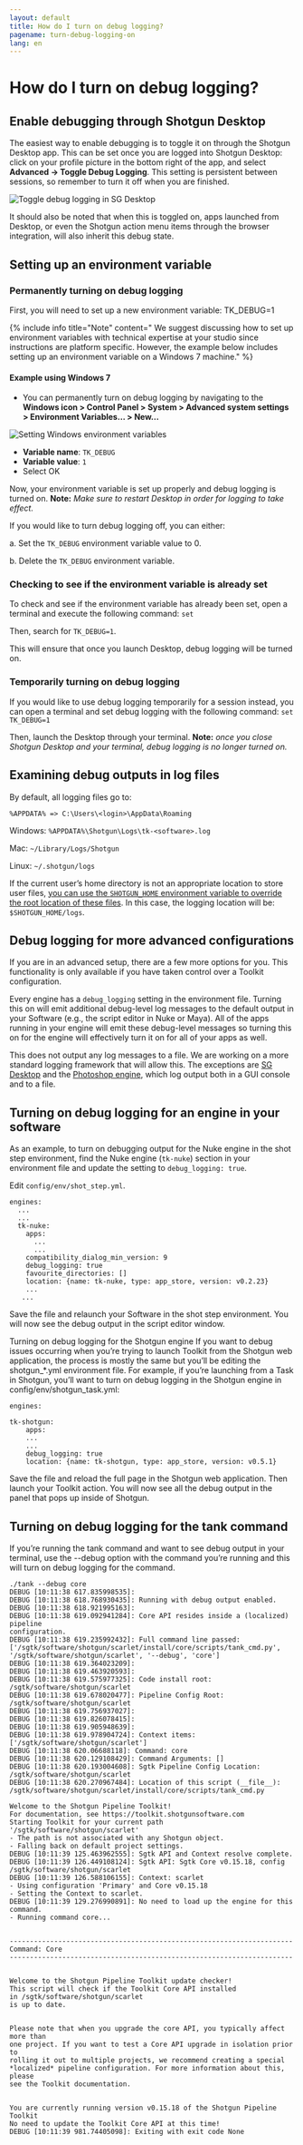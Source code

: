 ```yaml
---
layout: default
title: How do I turn on debug logging?
pagename: turn-debug-logging-on
lang: en
---
```


# How do I turn on debug logging?

## Enable debugging through Shotgun Desktop

The easiest way to enable debugging is to toggle it on through the Shotgun Desktop app. This can be set once you are logged into Shotgun Desktop: click on your profile picture in the bottom right of the app, and select **Advanced -> Toggle Debug Logging**. This setting is persistent between sessions, so remember to turn it off when you are finished.

![Toggle debug logging in SG Desktop](images/desktop-enable-debug-logging.png)

It should also be noted that when this is toggled on, apps launched from Desktop, or even the Shotgun action menu items through the browser integration, will also inherit this debug state.

## Setting up an environment variable

### Permanently turning on debug logging
First, you will need to set up a new environment variable: TK_DEBUG=1

{% include info title="Note" content=" We suggest discussing how to set up environment variables with technical expertise at your studio since instructions are platform specific. However, the example below includes setting up an environment variable on a Windows 7 machine." %}

#### Example using Windows 7

- You can permanently turn on debug logging by navigating to the **Windows icon > Control Panel > System > Advanced system settings > Environment Variables… > New…**

![Setting Windows environment variables](images/windows-setting-environment-variable.png)


- **Variable name**: `TK_DEBUG`
- **Variable value**: `1`
- Select OK

Now, your environment variable is set up properly and debug logging is turned on. **Note:** *Make sure to restart Desktop in order for logging to take effect.*

If you would like to turn debug logging off, you can either:

a. Set the `TK_DEBUG` environment variable value to 0.

b. Delete the `TK_DEBUG` environment variable.

### Checking to see if the environment variable is already set

To check and see if the environment variable has already been set, open a terminal and execute the following command: `set`

Then, search for `TK_DEBUG=1`.

This will ensure that once you launch Desktop, debug logging will be turned on.

### Temporarily turning on debug logging

If you would like to use debug logging temporarily for a session instead, you can open a terminal and set debug logging with the following command: `set TK_DEBUG=1`

Then, launch the Desktop through your terminal. **Note:** *once you close Shotgun Desktop and your terminal, debug logging is no longer turned on.*

## Examining debug outputs in log files

By default, all logging files go to:

`%APPDATA% => C:\Users\<login>\AppData\Roaming`

Windows: `%APPDATA%\Shotgun\Logs\tk-<software>.log`

Mac: `~/Library/Logs/Shotgun`

Linux: `~/.shotgun/logs`

If the current user’s home directory is not an appropriate location to store user files, [you can use the `SHOTGUN_HOME` environment variable to override the root location of these files](http://developer.shotgunsoftware.com/tk-core/utils.html#localfilestoragemanager). In this case, the logging location will be: `$SHOTGUN_HOME/logs`.

## Debug logging for more advanced configurations

If you are in an advanced setup, there are a few more options for you. This functionality is only available if you have taken control over a Toolkit configuration.

Every engine has a `debug_logging` setting in the environment file. Turning this on will emit additional debug-level log messages to the default output in your Software (e.g., the script editor in Nuke or Maya). All of the apps running in your engine will emit these debug-level messages so turning this on for the engine will effectively turn it on for all of your apps as well.

This does not output any log messages to a file. We are working on a more standard logging framework that will allow this. The exceptions are [SG Desktop](https://support.shotgunsoftware.com/entries/95445597) and the [Photoshop engine](https://support.shotgunsoftware.com/entries/95446068), which log output both in a GUI console and to a file.

## Turning on debug logging for an engine in your software

As an example, to turn on debugging output for the Nuke engine in the shot step environment, find the Nuke engine (`tk-nuke`) section in your environment file and update the setting to `debug_logging: true`.

Edit `config/env/shot_step.yml`.

    engines: 
      ...
      ...
      tk-nuke:
        apps:
          ...
          ...
        compatibility_dialog_min_version: 9
        debug_logging: true
        favourite_directories: []
        location: {name: tk-nuke, type: app_store, version: v0.2.23}
        ...
       ...

Save the file and relaunch your Software in the shot step environment. You will now see the debug output in the script editor window. 

Turning on debug logging for the Shotgun engine
If you want to debug issues occurring when you’re trying to launch Toolkit from the Shotgun web application, the process is mostly the same but you’ll be editing the shotgun_*.yml environment file. For example, if you’re launching from a Task in Shotgun, you’ll want to turn on debug logging in the Shotgun engine in config/env/shotgun_task.yml: 

    engines:

    tk-shotgun:
        apps:
        ...
        ...
        debug_logging: true
        location: {name: tk-shotgun, type: app_store, version: v0.5.1}

Save the file and reload the full page in the Shotgun web application. Then launch your Toolkit action. You will now see all the debug output in the panel that pops up inside of Shotgun.

## Turning on debug logging for the tank command

If you’re running the tank command and want to see debug output in your terminal, use the --debug option with the command you’re running and this will turn on debug logging for the command.

    ./tank --debug core
    DEBUG [10:11:38 617.835998535]:
    DEBUG [10:11:38 618.768930435]: Running with debug output enabled.
    DEBUG [10:11:38 618.921995163]:
    DEBUG [10:11:38 619.092941284]: Core API resides inside a (localized) pipeline
    configuration.
    DEBUG [10:11:38 619.235992432]: Full command line passed:
    ['/sgtk/software/shotgun/scarlet/install/core/scripts/tank_cmd.py',
    '/sgtk/software/shotgun/scarlet', '--debug', 'core']
    DEBUG [10:11:38 619.364023209]:
    DEBUG [10:11:38 619.463920593]:
    DEBUG [10:11:38 619.575977325]: Code install root:
    /sgtk/software/shotgun/scarlet
    DEBUG [10:11:38 619.678020477]: Pipeline Config Root:
    /sgtk/software/shotgun/scarlet
    DEBUG [10:11:38 619.756937027]:
    DEBUG [10:11:38 619.826078415]:
    DEBUG [10:11:38 619.905948639]:
    DEBUG [10:11:38 619.978904724]: Context items:
    ['/sgtk/software/shotgun/scarlet']
    DEBUG [10:11:38 620.06688118]: Command: core
    DEBUG [10:11:38 620.129108429]: Command Arguments: []
    DEBUG [10:11:38 620.193004608]: Sgtk Pipeline Config Location:
    /sgtk/software/shotgun/scarlet
    DEBUG [10:11:38 620.270967484]: Location of this script (__file__):
    /sgtk/software/shotgun/scarlet/install/core/scripts/tank_cmd.py
    
    Welcome to the Shotgun Pipeline Toolkit!
    For documentation, see https://toolkit.shotgunsoftware.com
    Starting Toolkit for your current path '/sgtk/software/shotgun/scarlet'
    - The path is not associated with any Shotgun object.
    - Falling back on default project settings.
    DEBUG [10:11:39 125.463962555]: Sgtk API and Context resolve complete.
    DEBUG [10:11:39 126.449108124]: Sgtk API: Sgtk Core v0.15.18, config
    /sgtk/software/shotgun/scarlet
    DEBUG [10:11:39 126.588106155]: Context: scarlet
    - Using configuration 'Primary' and Core v0.15.18
    - Setting the Context to scarlet.
    DEBUG [10:11:39 129.276990891]: No need to load up the engine for this
    command.
    - Running command core...
    
    
    ----------------------------------------------------------------------
    Command: Core
    ----------------------------------------------------------------------
    
    
    Welcome to the Shotgun Pipeline Toolkit update checker!
    This script will check if the Toolkit Core API installed
    in /sgtk/software/shotgun/scarlet
    is up to date.
    
    
    Please note that when you upgrade the core API, you typically affect more than
    one project. If you want to test a Core API upgrade in isolation prior to
    rolling it out to multiple projects, we recommend creating a special
    *localized* pipeline configuration. For more information about this, please
    see the Toolkit documentation.
    
    
    You are currently running version v0.15.18 of the Shotgun Pipeline Toolkit
    No need to update the Toolkit Core API at this time!
    DEBUG [10:11:39 981.74405098]: Exiting with exit code None
